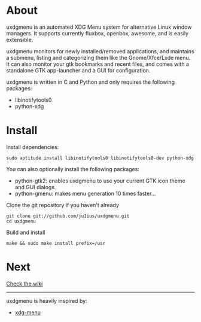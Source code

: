 About
=====

uxdgmenu is an automated XDG Menu system for alternative Linux window managers.
It supports currently fluxbox, openbox, awesome, and is easily extensible.

uxdgmenu monitors for newly installed/removed applications,
and maintains a submenu, listing and categorizing them like the Gnome/Xfce/Lxde menu.
It can also monitor your gtk bookmarks and recent files,
and comes with a standalone GTK app-launcher and a GUI for configuration.

uxdgmenu is written in C and Python and only requires the following packages:

* libinotifytools0
* python-xdg

Install
=======

Install dependencies:

    sudo aptitude install libinotifytools0 libinotifytools0-dev python-xdg

You can also optionally install the following packages:

* python-gtk2:    enables uxdgmenu to use your current GTK icon theme and GUI dialogs
* python-gmenu:   makes menu generation 10 times faster...

Clone the git repository if you haven't already

    git clone git://github.com/ju1ius/uxdgmenu.git
    cd uxdgmenu

Build and install

    make && sudo make install prefix=/usr

Next
====

[Check the wiki](http://github.com/ju1ius/uxdgmenu/wiki)

-----------------------------------------------------------------------
uxdgmenu is heavily inspired by:

* [xdg-menu](http://cvs.fedoraproject.org/viewvc/devel/openbox/xdg-menu)
